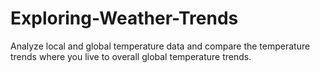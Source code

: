 # Exploring-Weather-Trends
Analyze local and global temperature data and compare the temperature trends where you live to overall global temperature trends.
